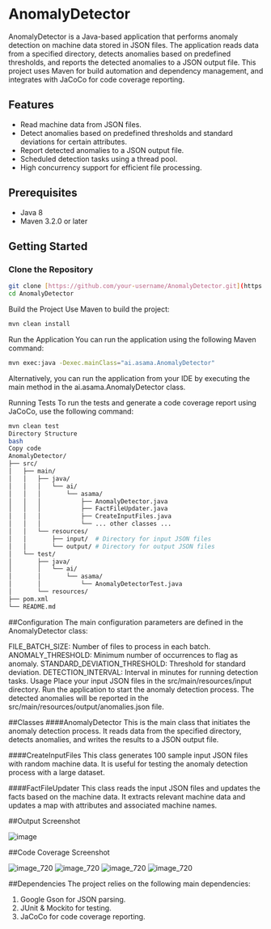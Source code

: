 # AnomalyDetector

AnomalyDetector is a Java-based application that performs anomaly detection on machine data stored in JSON files. The application reads data from a specified directory, detects anomalies based on predefined thresholds, and reports the detected anomalies to a JSON output file. This project uses Maven for build automation and dependency management, and integrates with JaCoCo for code coverage reporting.

## Features

- Read machine data from JSON files.
- Detect anomalies based on predefined thresholds and standard deviations for certain attributes.
- Report detected anomalies to a JSON output file.
- Scheduled detection tasks using a thread pool.
- High concurrency support for efficient file processing.

## Prerequisites

- Java 8
- Maven 3.2.0 or later

## Getting Started

### Clone the Repository

```bash
git clone [https://github.com/your-username/AnomalyDetector.git](https://github.com/PradeepVPK/AnomalyDetection.git)
cd AnomalyDetector
```
Build the Project
Use Maven to build the project:

```bash
mvn clean install
```
Run the Application
You can run the application using the following Maven command:

```bash
mvn exec:java -Dexec.mainClass="ai.asama.AnomalyDetector"
```
Alternatively, you can run the application from your IDE by executing the main method in the ai.asama.AnomalyDetector class.

Running Tests
To run the tests and generate a code coverage report using JaCoCo, use the following command:

```bash
mvn clean test
Directory Structure
bash
Copy code
AnomalyDetector/
├── src/
│   ├── main/
│   │   ├── java/
│   │   │   └── ai/
│   │   │       └── asama/
│   │   │           ├── AnomalyDetector.java
│   │   │           ├── FactFileUpdater.java
│   │   │           ├── CreateInputFiles.java
│   │   │           └── ... other classes ...
│   │   └── resources/
│   │       ├── input/  # Directory for input JSON files
│   │       └── output/ # Directory for output JSON files
│   └── test/
│       ├── java/
│       │   └── ai/
│       │       └── asama/
│       │           └── AnomalyDetectorTest.java
│       └── resources/
├── pom.xml
└── README.md
```
##Configuration
The main configuration parameters are defined in the AnomalyDetector class:

FILE_BATCH_SIZE: Number of files to process in each batch.
ANOMALY_THRESHOLD: Minimum number of occurrences to flag as anomaly.
STANDARD_DEVIATION_THRESHOLD: Threshold for standard deviation.
DETECTION_INTERVAL: Interval in minutes for running detection tasks.
Usage
Place your input JSON files in the src/main/resources/input directory.
Run the application to start the anomaly detection process.
The detected anomalies will be reported in the src/main/resources/output/anomalies.json file.

##Classes
####AnomalyDetector
This is the main class that initiates the anomaly detection process. It reads data from the specified directory, detects anomalies, and writes the results to a JSON output file.

####CreateInputFiles
This class generates 100 sample input JSON files with random machine data. It is useful for testing the anomaly detection process with a large dataset.

####FactFileUpdater
This class reads the input JSON files and updates the facts based on the machine data. It extracts relevant machine data and updates a map with attributes and associated machine names.

##Output Screenshot

![image](https://github.com/PradeepVPK/AnomalyDetection/assets/108991867/cff3d5cb-1184-4687-a63c-538cf0ba51c9)

##Code Coverage Screenshot

![image_720](https://github.com/PradeepVPK/AnomalyDetection/assets/108991867/b08eb141-646d-4776-9b4c-cab6dd942c53)
![image_720](https://github.com/PradeepVPK/AnomalyDetection/assets/108991867/a15465d4-9494-49e2-b429-13692a34d34f)
![image_720](https://github.com/PradeepVPK/AnomalyDetection/assets/108991867/bd23d22b-6151-4b27-ac9b-aa6cbd7f8d09)
![image_720](https://github.com/PradeepVPK/AnomalyDetection/assets/108991867/4a41f1f6-806f-445e-a431-e486d68178a2)


##Dependencies
The project relies on the following main dependencies:

1. Google Gson for JSON parsing.
2. JUnit & Mockito for testing.
3. JaCoCo for code coverage reporting.
